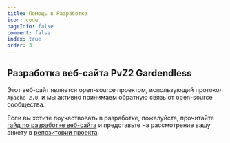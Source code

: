 ```yaml
---
title: Помощь в Разработке
icon: code
pageInfo: false
comment: false
index: true
order: 3
---
```


## Разработка веб-сайта PvZ2 Gardendless

Этот веб-сайт является open-source проектом, использующий протокол `Apache 2.0`, и мы активно принимаем обратную связь от open-source сообщества.

Если вы хотите поучаствовать в разработке, пожалуйста, прочитайте [гайд по разработке веб-сайта](/en/guide/webGuide.md) и представьте на рассмотрение вашу анкету в [репозитории проекта](https://github.com/Gzh0821/pvzg_site).
